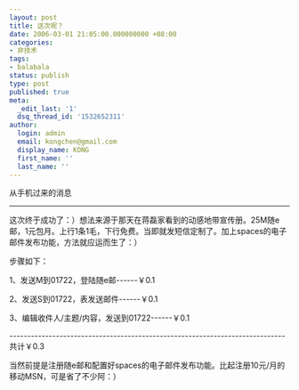 ```yaml
---
layout: post
title: 这次呢？
date: 2006-03-01 21:05:00.000000000 +08:00
categories:
- 非技术
tags:
- balabala
status: publish
type: post
published: true
meta:
  _edit_last: '1'
  dsq_thread_id: '1532652311'
author:
  login: admin
  email: kongchen@gmail.com
  display_name: KONG
  first_name: ''
  last_name: ''
---
```

从手机过来的消息

---

这次终于成功了：）想法来源于那天在蒋磊家看到的动感地带宣传册。25M随e邮，1元包月。上行1条1毛，下行免费。当即就发短信定制了。加上spaces的电子邮件发布功能，方法就应运而生了：）

步骤如下：

1、发送M到01722，登陆随e邮------￥0.1

2、发送S到01722，表发送邮件------￥0.1

3、编辑收件人/主题/内容，发送到01722------￥0.1

-----------------------------------------------------------------------------共计￥0.3

当然前提是注册随e邮和配置好spaces的电子邮件发布功能。比起注册10元/月的移动MSN，可是省了不少阿：）
